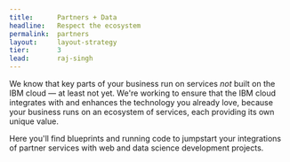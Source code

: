```yaml
---
title:      Partners + Data
headline:   Respect the ecosystem
permalink:  partners
layout:     layout-strategy
tier:       3
lead:       raj-singh
---
```


We know that key parts of your business run on services _not_ built on the IBM cloud &mdash; at least not yet. We're working to ensure that the IBM cloud integrates with and enhances the technology you already love, because your business runs on an ecosystem of services, each providing its own unique value.

Here you'll find blueprints and running code to jumpstart your integrations of partner services with web and data science development projects.